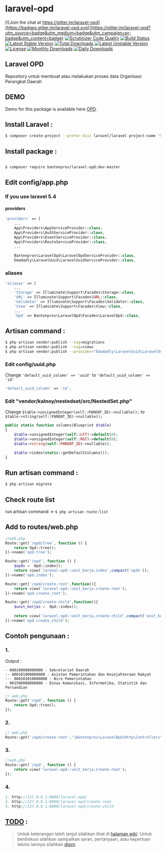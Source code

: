 # laravel-opd

[![Join the chat at https://gitter.im/laravel-opd](https://badges.gitter.im/laravel-opd.svg)](https://gitter.im/laravel-opd?utm_source=badge&utm_medium=badge&utm_campaign=pr-badge&utm_content=badge)
[![Scrutinizer Code Quality](https://scrutinizer-ci.com/g/bantenprov/laravel-opd/badges/quality-score.png?b=master)](https://scrutinizer-ci.com/g/bantenprov/laravel-opd/?branch=master)
[![Build Status](https://scrutinizer-ci.com/g/bantenprov/laravel-opd/badges/build.png?b=master)](https://scrutinizer-ci.com/g/bantenprov/laravel-opd/build-status/master)
[![Latest Stable Version](https://poser.pugx.org/bantenprov/laravel-opd/v/stable)](https://packagist.org/packages/bantenprov/laravel-opd)
[![Total Downloads](https://poser.pugx.org/bantenprov/laravel-opd/downloads)](https://packagist.org/packages/bantenprov/laravel-opd)
[![Latest Unstable Version](https://poser.pugx.org/bantenprov/laravel-opd/v/unstable)](https://packagist.org/packages/bantenprov/laravel-opd)
[![License](https://poser.pugx.org/bantenprov/laravel-opd/license)](https://packagist.org/packages/bantenprov/laravel-opd)
[![Monthly Downloads](https://poser.pugx.org/bantenprov/laravel-opd/d/monthly)](https://packagist.org/packages/bantenprov/laravel-opd)
[![Daily Downloads](https://poser.pugx.org/bantenprov/laravel-opd/d/daily)](https://packagist.org/packages/bantenprov/laravel-opd)

## Laravel OPD

Repository untuk membuat atau melakukan proses data Organisasi Perangkat Daerah

## DEMO
Demo for this package is available here [OPD](http://opd-01.dev.bantenprov.go.id/laravel-opd).  
## Install Laravel :
```bash
$ composer create-project --prefer-dist laravel/laravel project-name "5.4.*"
```

## Install package :

```bash

$ composer require bantenprov/laravel-opd:dev-master

```

## Edit config/app.php

### If you use laravel 5.4
#### providers

```php
'providers' => [
    ...
    App\Providers\AppServiceProvider::class,
    App\Providers\AuthServiceProvider::class,
    App\Providers\EventServiceProvider::class,
    App\Providers\RouteServiceProvider::class,
    ...
    
    Bantenprov\LaravelOpd\LaravelOpdServiceProvider::class,
    Emadadly\LaravelUuid\LaravelUuidServiceProvider::class,
```

### aliases
```php
'aliases' => [
    ...
    'Storage' => Illuminate\Support\Facades\Storage::class,
    'URL' => Illuminate\Support\Facades\URL::class,
    'Validator' => Illuminate\Support\Facades\Validator::class,
    'View' => Illuminate\Support\Facades\View::class,
    ...
    'Opd' => Bantenprov\LaravelOpd\Facades\LaravelOpd::class,
```

## Artisan command :

```bash
$ php artisan vendor:publish --tag=migrations
$ php artisan vendor:publish --tag=views
$ php artisan vendor:publish --provider="Emadadly\LaravelUuid\LaravelUuidServiceProvider"
```

### Edit config/uuid.php
Change `'default_uuid_column' => 'uuid'` to `'default_uuid_column' => 'id'`
```php
'default_uuid_column' => 'id',
```

### Edit "vendor/kalnoy/nestedset/src/NestedSet.php"
Change `$table->unsignedInteger(self::PARENT_ID)->nullable();` to `$table->string(self::PARENT_ID)->nullable();`
```php
public static function columns(Blueprint $table)
{
    $table->unsignedInteger(self::LFT)->default(0);
    $table->unsignedInteger(self::RGT)->default(0);
    $table->string(self::PARENT_ID)->nullable();

    $table->index(static::getDefaultColumns());
}
```

## Run artisan command :

```bash
$ php artisan migrate
```

## Check route list
run artisan command -> `$ php artisan route:list`

## Add to routes/web.php
```php
//web.php
Route::get('/opd/tree', function () {
    return Opd::tree();
})->name('opd.tree');

Route::get('/opd', function () {
    $opds =  Opd::index();
    return view('laravel-opd::unit_kerja.index',compact('opds'));
})->name('opd.index');

Route::get('/opd/create-root',function(){
    return view('laravel-opd::unit_kerja.create-root');
})->name('opd.create_root');

Route::get('/opd/create-child',function(){
    $unit_kerjas =  Opd::index();
  
    return view('laravel-opd::unit_kerja.create-child',compact('unit_kerjas'));
})->name('opd.create_child');
```
## Contoh pengunaan :

### 1.
Output :
```plain
- 000100000000000 - Sekretariat Daerah
-- 000101000000000 - Asisten Pemerintahan dan Kesejahteraan Rakyat
--- 000101010000000 - Biro Pemerintahan
- 001500000000000 - Dinas Komunikasi, Informatika, Statistik dan Persandian
```

```php
// web.php
Route::get('/opd', function () {
    return Opd::tree();
});
```

### 2. 
```php
// web.php
Route::get('/opd/create-root','\Bantenprov\LaravelOpd\Http\Controllers\LaravelOpdController@createRoot')->name('createRoot');
```
### 3. 
```php
//web.php
Route::get('/opd', function () {
    return view('laravel-opd::unit_kerja.create-root');
});
```

### 4. 
```php
1. http://127.0.0.1:8000/laravel-opd/
2. http://127.0.0.1:8000/laravel-opd/create-root
3. http://127.0.0.1:8000/laravel-opd/create-child
```

## [TODO](https://github.com/bantenprov/laravel-opd/blob/1.0/TODO.md) : 

> Untuk keterangan lebih lanjut silahkan lihat di [halaman wiki](https://github.com/bantenprov/laravel-opd/blob/1.0/TODO.md). 
> Untuk berdiskusi silahkan sampaikan saran, pertanyaan, atau keperluan teknis lainnya silahkan [disini](https://github.com/bantenprov/laravel-opd/wiki).
